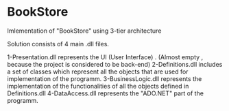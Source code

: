 # BookStore
Imlementation of "BookStore" using 3-tier architecture

Solution consists of 4 main .dll files.

1-Presentation.dll represents the UI (User Interface) . (Almost empty , because the project is considered to be back-end)
2-Definitions.dll includes a set of classes which represent all the objects that are used for implementation of the programm.
3-BusinessLogic.dll represents the implementation of the functionalities of all the objects defined in Definitions.dll
4-DataAccess.dll represents the "ADO.NET" part of the programm.
